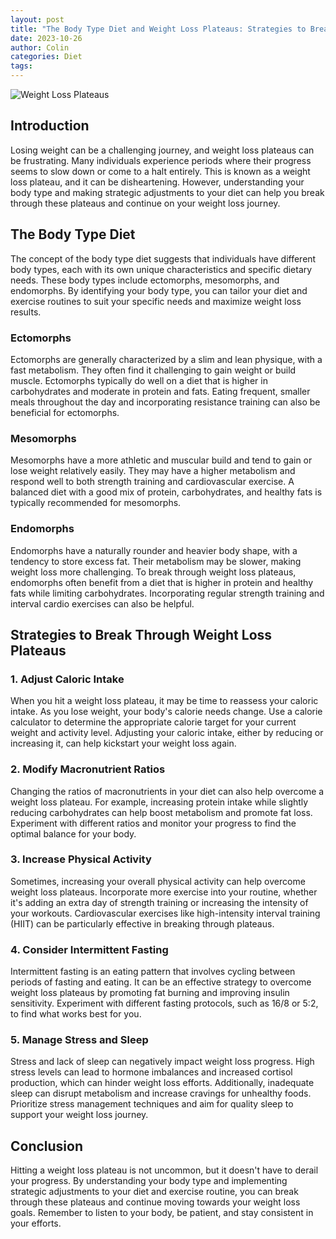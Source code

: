 ```yaml
---
layout: post
title: "The Body Type Diet and Weight Loss Plateaus: Strategies to Break Through"
date: 2023-10-26
author: Colin
categories: Diet
tags: 
---
```


![Weight Loss Plateaus](https://source.unsplash.com/1600x900/?weight-loss)

## Introduction
Losing weight can be a challenging journey, and weight loss plateaus can be frustrating. Many individuals experience periods where their progress seems to slow down or come to a halt entirely. This is known as a weight loss plateau, and it can be disheartening. However, understanding your body type and making strategic adjustments to your diet can help you break through these plateaus and continue on your weight loss journey.

## The Body Type Diet
The concept of the body type diet suggests that individuals have different body types, each with its own unique characteristics and specific dietary needs. These body types include ectomorphs, mesomorphs, and endomorphs. By identifying your body type, you can tailor your diet and exercise routines to suit your specific needs and maximize weight loss results.

### Ectomorphs
Ectomorphs are generally characterized by a slim and lean physique, with a fast metabolism. They often find it challenging to gain weight or build muscle. Ectomorphs typically do well on a diet that is higher in carbohydrates and moderate in protein and fats. Eating frequent, smaller meals throughout the day and incorporating resistance training can also be beneficial for ectomorphs.

### Mesomorphs
Mesomorphs have a more athletic and muscular build and tend to gain or lose weight relatively easily. They may have a higher metabolism and respond well to both strength training and cardiovascular exercise. A balanced diet with a good mix of protein, carbohydrates, and healthy fats is typically recommended for mesomorphs.

### Endomorphs
Endomorphs have a naturally rounder and heavier body shape, with a tendency to store excess fat. Their metabolism may be slower, making weight loss more challenging. To break through weight loss plateaus, endomorphs often benefit from a diet that is higher in protein and healthy fats while limiting carbohydrates. Incorporating regular strength training and interval cardio exercises can also be helpful.

## Strategies to Break Through Weight Loss Plateaus

### 1. Adjust Caloric Intake
When you hit a weight loss plateau, it may be time to reassess your caloric intake. As you lose weight, your body's calorie needs change. Use a calorie calculator to determine the appropriate calorie target for your current weight and activity level. Adjusting your caloric intake, either by reducing or increasing it, can help kickstart your weight loss again.

### 2. Modify Macronutrient Ratios
Changing the ratios of macronutrients in your diet can also help overcome a weight loss plateau. For example, increasing protein intake while slightly reducing carbohydrates can help boost metabolism and promote fat loss. Experiment with different ratios and monitor your progress to find the optimal balance for your body.

### 3. Increase Physical Activity
Sometimes, increasing your overall physical activity can help overcome weight loss plateaus. Incorporate more exercise into your routine, whether it's adding an extra day of strength training or increasing the intensity of your workouts. Cardiovascular exercises like high-intensity interval training (HIIT) can be particularly effective in breaking through plateaus.

### 4. Consider Intermittent Fasting
Intermittent fasting is an eating pattern that involves cycling between periods of fasting and eating. It can be an effective strategy to overcome weight loss plateaus by promoting fat burning and improving insulin sensitivity. Experiment with different fasting protocols, such as 16/8 or 5:2, to find what works best for you.

### 5. Manage Stress and Sleep
Stress and lack of sleep can negatively impact weight loss progress. High stress levels can lead to hormone imbalances and increased cortisol production, which can hinder weight loss efforts. Additionally, inadequate sleep can disrupt metabolism and increase cravings for unhealthy foods. Prioritize stress management techniques and aim for quality sleep to support your weight loss journey.

## Conclusion
Hitting a weight loss plateau is not uncommon, but it doesn't have to derail your progress. By understanding your body type and implementing strategic adjustments to your diet and exercise routine, you can break through these plateaus and continue moving towards your weight loss goals. Remember to listen to your body, be patient, and stay consistent in your efforts.